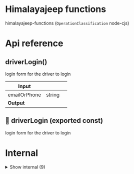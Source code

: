 # Himalayajeep functions

himalayajeep-functions (`OperationClassification` node-cjs)



# Api reference

## driverLogin()

login form for the driver to login


| Input      |    |    |
| ---------- | -- | -- |
| emailOrPhone | string |  |,| password | string |  |
| **Output** |    |    |



## 📄 driverLogin (exported const)

login form for the driver to login

# Internal

<details><summary>Show internal (9)</summary>
    
  # driverSignup()

Driver signup


| Input      |    |    |
| ---------- | -- | -- |
| driverInfo | `SignupJeepType` |  |
| **Output** |    |    |



## earthDistance()

/**
 * returns the distance between two places (not very precise but it's very efficient)
 */


| Input      |    |    |
| ---------- | -- | -- |
| lat1 | number |  |,| long1 | number |  |,| lat2 | number |  |,| long2 | number |  |,| response (optional) | m / km |  |
| **Output** |    |    |



## getMyJeep()

| Input      |    |    |
| ---------- | -- | -- |
| loginToken | string |  |
| **Output** |    |    |



## getPublicJeeps()

| Input      |    |    |
| ---------- | -- | -- |
| position (optional) | `Position` |  |
| **Output** |    |    |



## updateMyProfile()

| Input      |    |    |
| ---------- | -- | -- |
| loginToken | string |  |,| myJeep | { citizenshipImage?: `BackendAsset`, <br />driverLicenseImage?: `BackendAsset`, <br />amountSeatsLeft: number, <br />amountLuggageUnitsLeft: number, <br />note: string, <br />locationsCalculated?: `LocationType`[], <br />name: string, <br />email?: string, <br />phone?: string, <br /> } |  |
| **Output** |    |    |



## 📄 driverSignup (exported const)

Driver signup


## 📄 getMyJeep (exported const)

## 📄 getPublicJeeps (exported const)

## 📄 updateMyProfile (exported const)

  </details>

